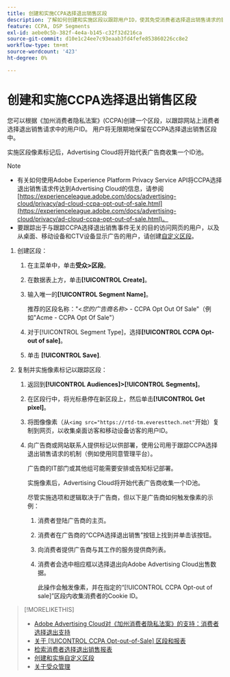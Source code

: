 ```yaml
---
title: 创建和实施CCPA选择退出销售区段
description: 了解如何创建和实施区段以跟踪用户ID，使其免受消费者选择退出销售请求的影响。
feature: CCPA, DSP Segments
exl-id: aebe0c5b-382f-4e4a-b145-c32f32d216ca
source-git-commit: d10e1c24ee7c93eaab3fd4fefe853860226cc8e2
workflow-type: tm+mt
source-wordcount: '423'
ht-degree: 0%

---
```


# 创建和实施CCPA选择退出销售区段

您可以根据《加州消费者隐私法案》(CCPA)创建一个区段，以跟踪网站上消费者选择退出销售请求中的用户ID。 用户将无限期地保留在CCPA选择退出销售区段中。

实施区段像素标记后，Advertising Cloud将开始代表广告商收集一个ID池。

>[!NOTE]
>
>* 有关如何使用Adobe Experience Platform Privacy Service API将CCPA选择退出销售请求传达到Advertising Cloud的信息，请参阅[https://experienceleague.adobe.com/docs/advertising-cloud/privacy/ad-cloud-ccpa-opt-out-of-sale.html](https://experienceleague.adobe.com/docs/advertising-cloud/privacy/ad-cloud-ccpa-opt-out-of-sale.html)。
>* 要跟踪出于与跟踪CCPA选择退出销售事件无关的目的访问网页的用户，以及从桌面、移动设备和CTV设备显示广告的用户，请创建[自定义区段](/help/dsp/audiences/custom-segment-create.md)。


1. 创建区段：

   1. 在主菜单中，单击&#x200B;**受众>区段**。

   1. 在数据表上方，单击&#x200B;**[!UICONTROL Create]**。

   1. 输入唯一的&#x200B;**[!UICONTROL Segment Name]**。

      推荐的区段名称：&quot;&lt;*您的广告商名称*> - CCPA Opt Out Of Sale&quot;（例如&quot;Acme - CCPA Opt Of Sale&quot;）

   1. 对于[!UICONTROL Segment Type]，选择&#x200B;**[!UICONTROL CCPA Opt-out of sale]**。

   1. 单击 **[!UICONTROL Save]**.

1. 复制并实施像素标记以跟踪区段：

   1. 返回到&#x200B;**[!UICONTROL Audiences]>[!UICONTROL Segments]**。

   1. 在区段行中，将光标悬停在新区段上，然后单击&#x200B;**[!UICONTROL Get pixel]**。

   1. 将图像像素（从`<img src="https://rtd-tm.everesttech.net"`开始）复制到网页，以收集桌面访客和移动设备访客的用户ID。

   1. 向广告商或网站联系人提供标记以供部署，使用公司用于跟踪CCPA选择退出销售请求的机制（例如使用同意管理平台）。

      广告商的IT部门或其他组可能需要安排或告知标记部署。

      实施像素后，Advertising Cloud将开始代表广告商收集一个ID池。

      尽管实施选项和逻辑取决于广告商，但以下是广告商如何触发像素的示例：

      1. 消费者登陆广告商的主页。
      1. 消费者在广告商的“CCPA选择退出销售”按钮上找到并单击该按钮。
      1. 向消费者提供广告商与其工作的服务提供商列表。
      1. 消费者会选中相应框以选择退出向Adobe Advertising Cloud出售数据。

         此操作会触发像素，并在指定的“[!UICONTROL CCPA Opt-out of sale]”区段内收集消费者的Cookie ID。

>[!MORELIKETHIS]
>
>* [Adobe Advertising Cloud对《加州消费者隐私法案》的支持：消费者选择退出支持](https://experienceleague.adobe.com/docs/advertising-cloud/privacy/ad-cloud-ccpa-opt-out-of-sale.html)
>* [关于 [!UICONTROL CCPA Opt-out-of-Sale] 区段和报表](ccpa-opt-out-about.md)
>* [检索消费者选择退出销售报表](ccpa-opt-out-segment-report-retrieve.md)
>* [创建和实施自定义区段](custom-segment-create.md)
>* [关于受众管理](audience-about.md)

